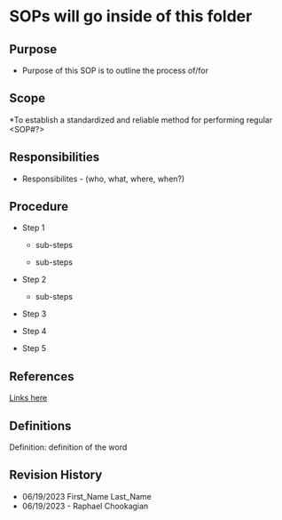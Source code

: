 # SOPs will go inside of this folder

## Purpose

* Purpose of this SOP is to outline the process of/for <SOP>

## Scope

*To establish a standardized and reliable method for performing regular <SOP#?>

## Responsibilities

* Responsibilites - (who, what, where, when?)

## Procedure

* Step 1

  * sub-steps

  * sub-steps

* Step 2

  * sub-steps

* Step 3

* Step 4

* Step 5

## References

[Links here](https://www.youtube.com/watch?v=dQw4w9WgXcQ&ab_channel=RickAstley)

## Definitions

Definition: definition of the word

## Revision History

* 06/19/2023 First_Name Last_Name
* 06/19/2023 - Raphael Chookagian
